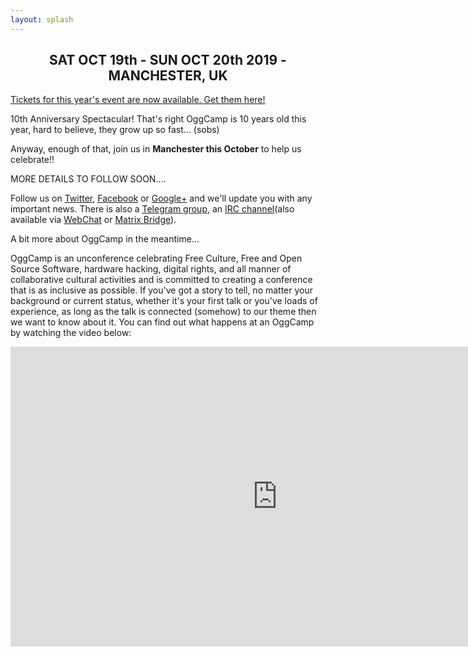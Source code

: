 ```yaml
---
layout: splash
---
```

<h2 style="text-align: center;">SAT OCT 19th - SUN OCT 20th 2019 - MANCHESTER, UK</h2>

<!-- ![OggCamp 2011 Geeknic - Photo by Miia Sample - CC-BY-SA]({{ site.url }}/files/geeknic-1.jpg)

*OggCamp 2011 Geeknic - Photo by Miaa Sample - CC-BY-SA* -->

[Tickets for this year's event are now available. Get them here!](/tickets)

10th Anniversary Spectacular! That's right OggCamp is 10 years old this year, hard to believe, they grow up so fast... (sobs)

Anyway, enough of that, join us in **Manchester this October** to help us celebrate!!

MORE DETAILS TO FOLLOW SOON....

Follow us on [Twitter](https://twitter.com/OggCamp), [Facebook](https://www.facebook.com/OggCamp) or [Google+](https://plus.google.com/114120215314425775951) and we'll update you with any important news. There is also a [Telegram group](https://t.me/joinchat/AAAAAAsF-xo4ol9jAjNW8A), an [IRC channel](irc://irc.freenode.net/oggcamp)(also available via [WebChat](http://webchat.freenode.net?channels=%23oggcamp) or [Matrix Bridge](https://matrix.to/#/#freenode_#oggcamp:matrix.org)).

A bit more about OggCamp in the meantime...

OggCamp is an unconference celebrating Free Culture, Free and Open Source Software, hardware hacking, digital rights, and all manner of collaborative cultural activities and is committed to creating a conference that is as inclusive as possible. If you've got a story to tell, no matter your background or current status, whether it's your first talk or you've loads of experience, as long as the talk is connected (somehow) to our theme then we want to know about it. You can find out what happens at an OggCamp by watching the video below:

<iframe src="https://www.youtube.com/embed/K15PIGuiLKw" width="853" height="480" frameborder="0" allowfullscreen="allowfullscreen"></iframe>

